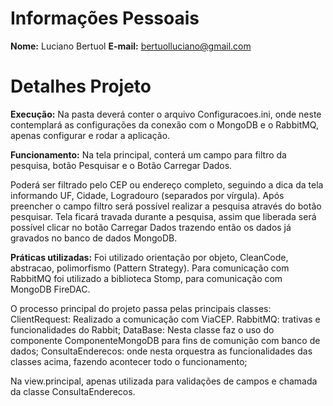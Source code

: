 # Informações Pessoais
**Nome:** Luciano Bertuol
**E-mail:** <bertuolluciano@gmail.com>

# Detalhes Projeto
**Execução:**
Na pasta deverá conter o arquivo Configuracoes.ini, onde neste contemplará as configurações da conexão com o MongoDB e o RabbitMQ, apenas configurar e rodar a aplicação.

**Funcionamento:**
Na tela principal, conterá um campo para filtro da pesquisa, botão Pesquisar e o Botão Carregar Dados.

Poderá ser filtrado pelo CEP ou endereço completo, seguindo a dica da tela informando UF, Cidade, Logradouro (separados por vírgula). Após preencher o campo filtro será possível realizar a pesquisa através do botão pesquisar. Tela ficará travada durante a pesquisa, assim que liberada será possível clicar no botão Carregar Dados trazendo então os dados já gravados no banco de dados MongoDB.

**Práticas utilizadas:**
Foi utilizado orientação por objeto, CleanCode, abstracao, polimorfismo (Pattern Strategy). Para comunicação com RabbitMQ foi utilizado a biblioteca Stomp, para comunicação com MongoDB FireDAC.

O processo principal do projeto passa pelas principais classes:
ClientRequest: Realizado a comunicação com ViaCEP.
RabbitMQ: trativas e funcionalidades do Rabbit;
DataBase: Nesta classe faz o uso do componente ComponenteMongoDB para fins de comunição com banco de dados;
ConsultaEnderecos: onde nesta orquestra as funcionalidades das classes acima, fazendo acontecer todo o funcionamento;

Na view.principal, apenas utilizada para validações de campos e chamada da classe ConsultaEnderecos.

